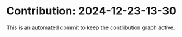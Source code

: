 # Contribution: 2024-12-23-13-30
This is an automated commit to keep the contribution graph active.
